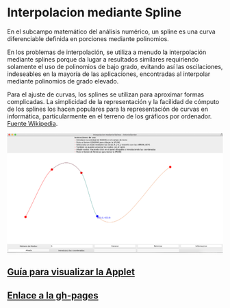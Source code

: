 # Interpolacion mediante Spline

En el subcampo matemático del análisis numérico, un spline es una curva diferenciable definida en porciones mediante polinomios.

En los problemas de interpolación, se utiliza a menudo la interpolación mediante splines porque da lugar a resultados similares requiriendo solamente el uso de polinomios de bajo grado, evitando así las oscilaciones, indeseables en la mayoría de las aplicaciones, encontradas al interpolar mediante polinomios de grado elevado.

Para el ajuste de curvas, los splines se utilizan para aproximar formas complicadas. La simplicidad de la representación y la facilidad de cómputo de los splines los hacen populares para la representación de curvas en informática, particularmente en el terreno de los gráficos por ordenador. [Fuente Wikipedia](https://es.wikipedia.org/wiki/Spline).

   ![imagen app](view/images/spline.png)

## [Guía para visualizar la Applet](https://github.com/AntonioGarnier/Applets)


## [Enlace a la gh-pages](https://antoniogarnier.github.io/InterpolacionSpline/)
